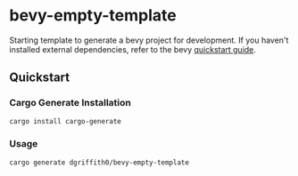# bevy-empty-template
Starting template to generate a bevy project for development.
If you haven't installed external dependencies, refer to the bevy [quickstart guide](https://bevyengine.org/learn/book/getting-started/setup/).

## Quickstart
### Cargo Generate Installation

```sh
cargo install cargo-generate
```

### Usage

```sh
cargo generate dgriffith0/bevy-empty-template
